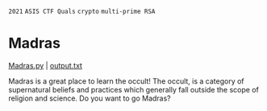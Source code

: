 `2021` `ASIS CTF Quals` `crypto` `multi-prime RSA`

# Madras
[Madras.py](./Madras.py) | [output.txt](./output.txt)  

Madras is a great place to learn the occult! The occult, is a category of supernatural beliefs and practices which generally fall outside the scope of religion and science. Do you want to go Madras?
